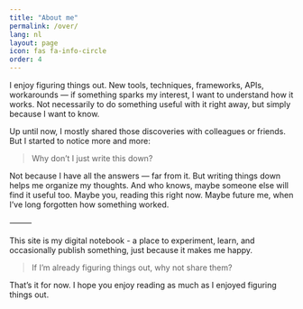 ```yaml
---
title: "About me"
permalink: /over/
lang: nl
layout: page
icon: fas fa-info-circle
order: 4
---
```


I enjoy figuring things out. New tools, techniques, frameworks, APIs, workarounds — if something sparks my interest, I want to understand how it works. Not necessarily to do something useful with it right away, but simply because I want to know.

Up until now, I mostly shared those discoveries with colleagues or friends. But I started to notice more and more:

> Why don’t I just write this down?

Not because I have all the answers — far from it. But writing things down helps me organize my thoughts. And who knows, maybe someone else will find it useful too. Maybe you, reading this right now. Maybe future me, when I’ve long forgotten how something worked.

⸻

This site is my digital notebook - a place to experiment, learn, and occasionally publish something, just because it makes me happy.

> If I’m already figuring things out, why not share them?

That’s it for now. I hope you enjoy reading as much as I enjoyed figuring things out.